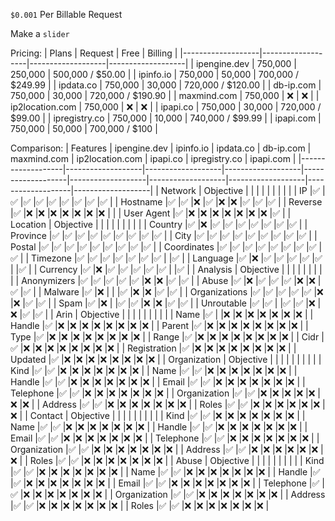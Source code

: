 `$0.001` Per Billable Request

Make a `slider`

Pricing:
| Plans             | Request           | Free              | Billing           |
|-------------------|-------------------|-------------------|-------------------|
| ipengine.dev      | 750,000           | 250,000           | 500,000 / $50.00  |
| ipinfo.io         | 750,000           | 50,000            | 700,000 / $249.99 |
| ipdata.co         | 750,000           | 30,000            | 720,000 / $120.00 |
| db-ip.com         | 750,000           | 30,000            | 720,000 / $190.90 |
| maxmind.com       | 750,000           | :x:               | :x:               |
| ip2location.com   | 750,000           | :x:               | :x:               |
| ipapi.co          | 750,000           | 30,000            | 720,000 / $99.00  |
| ipregistry.co     | 750,000           | 10,000            | 740,000 / $99.99  |
| ipapi.com         | 750,000           | 50,000            | 700,000 / $100    |

Comparison:
| Features          | ipengine.dev      | ipinfo.io         | ipdata.co         | db-ip.com         | maxmind.com       | ip2location.com   | ipapi.co          | ipregistry.co     | ipapi.com         |
|-------------------|-------------------|-------------------|-------------------|-------------------|-------------------|-------------------|-------------------|-------------------|-------------------|
| Network           | Objective         |                   |                   |                   |                   |                   |                   |                   |                   |
| IP                |:white_check_mark: |:white_check_mark: |:white_check_mark: |:white_check_mark: |:white_check_mark: |:white_check_mark: |:white_check_mark: |:white_check_mark: |:white_check_mark: |
| Hostname          |:white_check_mark: |:white_check_mark: |:x:                |:white_check_mark: |:x:                |:x:                |:white_check_mark: |:white_check_mark: |:white_check_mark: |
| Reverse           |:white_check_mark: |:x:                |:x:                |:x:                |:x:                |:x:                |:x:                |:x:                |                   |
| User Agent        |:white_check_mark: |:x:                |:x:                |:x:                |:x:                |:x:                |:x:                |:x:                |:white_check_mark: |
| Location          | Objective         |                   |                   |                   |                   |                   |                   |                   |                   |
| Country           |:white_check_mark: |:x:                |:white_check_mark: |:white_check_mark: |:white_check_mark: |:white_check_mark: |:white_check_mark: |:white_check_mark: |:white_check_mark: |
| Province          |:white_check_mark: |:white_check_mark: |:white_check_mark: |:white_check_mark: |:white_check_mark: |:white_check_mark: |:white_check_mark: |:white_check_mark: |:white_check_mark: |
| City              |:white_check_mark: |:white_check_mark: |:white_check_mark: |:white_check_mark: |:white_check_mark: |:white_check_mark: |:white_check_mark: |:white_check_mark: |:white_check_mark: |
| Postal            |:white_check_mark: |:white_check_mark: |:white_check_mark: |:white_check_mark: |:white_check_mark: |:white_check_mark: |:white_check_mark: |:white_check_mark: |:white_check_mark: |
| Coordinates       |:white_check_mark: |:white_check_mark: |:white_check_mark: |:white_check_mark: |:white_check_mark: |:white_check_mark: |:white_check_mark: |:white_check_mark: |:white_check_mark: |
| Timezone          |:white_check_mark: |:white_check_mark: |:white_check_mark: |:white_check_mark: |:white_check_mark: |:white_check_mark: |:white_check_mark: |                   |:white_check_mark: |
| Language          |:white_check_mark: |:x:                |:white_check_mark: |:white_check_mark: |:white_check_mark: |:white_check_mark: |:white_check_mark: |                   |:white_check_mark: |
| Currency          |:white_check_mark: |:x:                |:white_check_mark: |:white_check_mark: |:white_check_mark: |:white_check_mark: |:white_check_mark: |                   |:white_check_mark: |
| Analysis          | Objective         |                   |                   |                   |                   |                   |                   |                   |                   |
| Anonymizers       |:white_check_mark: |:white_check_mark: |:white_check_mark: |:white_check_mark: |:white_check_mark: |:x:                |:x:                |:white_check_mark: |:white_check_mark: |
| Abuse             |:white_check_mark: |:x:                |:white_check_mark: |:white_check_mark: |:white_check_mark: |:x:                |:x:                |:white_check_mark: |:white_check_mark: |
| Malware           |:white_check_mark: |:x:                |                   |                   |:white_check_mark: |:x:                |:x:                |:white_check_mark: |:white_check_mark: |
| Organizations     |:white_check_mark: |:white_check_mark: |:white_check_mark: |:white_check_mark: |:white_check_mark: |:x:                |:x:                |:white_check_mark: |:white_check_mark: |
| Spam              |:white_check_mark: |:x:                |                   |:white_check_mark: |:white_check_mark: |:x:                |:x:                |:white_check_mark: |:white_check_mark: |
| Unroutable        |:white_check_mark: |:white_check_mark: |                   |:white_check_mark: |:white_check_mark: |:x:                |:x:                |:white_check_mark: |:white_check_mark: |
| Arin              | Objective         |                   |                   |                   |                   |                   |                   |                   |                   |
| Name              |:white_check_mark: |                   |:x:                |:x:                |:x:                |:x:                |:x:                |:x:                |:x:                |
| Handle            |:white_check_mark: |:x:                |:x:                |:x:                |:x:                |:x:                |:x:                |:x:                |:x:                |
| Parent            |:white_check_mark: |:x:                |:x:                |:x:                |:x:                |:x:                |:x:                |:x:                |:x:                |
| Type              |:white_check_mark: |:x:                |:x:                |:x:                |:x:                |:x:                |:x:                |:x:                |:x:                |
| Range             |:white_check_mark: |:x:                |:x:                |:x:                |:x:                |:x:                |:x:                |:x:                |:x:                |
| Cidr              |:white_check_mark: |:x:                |:x:                |:x:                |:x:                |:x:                |:x:                |:x:                |:x:                |
| Registration      |:white_check_mark: |:x:                |:x:                |:x:                |:x:                |:x:                |:x:                |:x:                |:x:                |
| Updated           |:white_check_mark: |:x:                |:x:                |:x:                |:x:                |:x:                |:x:                |:x:                |:x:                |
| Organization      | Objective         |                   |                   |                   |                   |                   |                   |                   |                   |
| Kind              |:white_check_mark: |:white_check_mark: |:x:                |:x:                |:x:                |:x:                |:x:                |:x:                |:x:                |
| Name              |:white_check_mark: |:white_check_mark: |:x:                |:x:                |:x:                |:x:                |:x:                |:x:                |:x:                |
| Handle            |:white_check_mark: |:white_check_mark: |:x:                |:x:                |:x:                |:x:                |:x:                |:x:                |:x:                |
| Email             |:white_check_mark: |:white_check_mark: |:x:                |:x:                |:x:                |:x:                |:x:                |:x:                |:x:                |
| Telephone         |:white_check_mark: |:white_check_mark: |:x:                |:x:                |:x:                |:x:                |:x:                |:x:                |:x:                |
| Organization      |:white_check_mark: |:white_check_mark: |:x:                |:x:                |:x:                |:x:                |:x:                |:x:                |:x:                |
| Address           |:white_check_mark: |:white_check_mark: |:x:                |:x:                |:x:                |:x:                |:x:                |:x:                |:x:                |
| Roles             |:white_check_mark: |:white_check_mark: |:x:                |:x:                |:x:                |:x:                |:x:                |:x:                |:x:                |
| Contact           | Objective         |                   |                   |                   |                   |                   |                   |                   |                   |
| Kind              |:white_check_mark: |:white_check_mark: |:x:                |:x:                |:x:                |:x:                |:x:                |:x:                |:x:                |
| Name              |:white_check_mark: |:white_check_mark: |:x:                |:x:                |:x:                |:x:                |:x:                |:x:                |:x:                |
| Handle            |:white_check_mark: |:white_check_mark: |:x:                |:x:                |:x:                |:x:                |:x:                |:x:                |:x:                |
| Email             |:white_check_mark: |:white_check_mark: |:x:                |:x:                |:x:                |:x:                |:x:                |:x:                |:x:                |
| Telephone         |:white_check_mark: |:white_check_mark: |:x:                |:x:                |:x:                |:x:                |:x:                |:x:                |:x:                |
| Organization      |:white_check_mark: |:white_check_mark: |:x:                |:x:                |:x:                |:x:                |:x:                |:x:                |:x:                |
| Address           |:white_check_mark: |:white_check_mark: |:x:                |:x:                |:x:                |:x:                |:x:                |:x:                |:x:                |
| Roles             |:white_check_mark: |:white_check_mark: |:x:                |:x:                |:x:                |:x:                |:x:                |:x:                |:x:                |
| Abuse             | Objective         |                   |                   |                   |                   |                   |                   |                   |                   |
| Kind              |:white_check_mark: |:white_check_mark: |:x:                |:x:                |:x:                |:x:                |:x:                |:x:                |:x:                |
| Name              |:white_check_mark: |:white_check_mark: |:x:                |:x:                |:x:                |:x:                |:x:                |:x:                |:x:                |
| Handle            |:white_check_mark: |:white_check_mark: |:x:                |:x:                |:x:                |:x:                |:x:                |:x:                |:x:                |
| Email             |:white_check_mark: |:white_check_mark: |:x:                |:x:                |:x:                |:x:                |:x:                |:x:                |:x:                |
| Telephone         |:white_check_mark: |:white_check_mark: |:x:                |:x:                |:x:                |:x:                |:x:                |:x:                |:x:                |
| Organization      |:white_check_mark: |:white_check_mark: |:x:                |:x:                |:x:                |:x:                |:x:                |:x:                |:x:                |
| Address           |:white_check_mark: |:white_check_mark: |:x:                |:x:                |:x:                |:x:                |:x:                |:x:                |:x:                |
| Roles             |:white_check_mark: |:white_check_mark: |:x:                |:x:                |:x:                |:x:                |:x:                |:x:                |:x:                |
